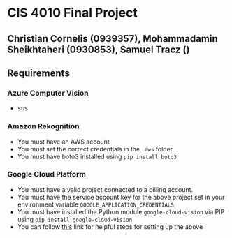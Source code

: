 # CIS 4010 Final Project
## Christian Cornelis (0939357), Mohammadamin Sheikhtaheri (0930853), Samuel Tracz ()

## Requirements

### Azure Computer Vision
- sus

### Amazon Rekognition
- You must have an AWS account
- You must set the correct credentials in the `.aws` folder
- You must have boto3 installed using `pip install boto3`

### Google Cloud Platform
- You must have a valid project connected to a billing account.
- You must have the service account key for the above project set in your environment variable `GOOGLE_APPLICATION_CREDENTIALS`
- You must have installed the Python module `google-cloud-vision` via PIP using `pip install google-cloud-vision`
- You can follow [this](https://cloud.google.com/vision/docs/setup#windows) link for helpful steps for setting up the above
